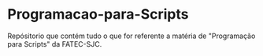 # Programacao-para-Scripts
Repósitorio que contém tudo o que for referente a matéria de "Programação para Scripts" da FATEC-SJC.
